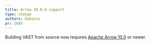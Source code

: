 ```yaml
---
title: Arrow 10.0.0 support
type: change
authors: Dakostu
pr: 2685
---
```


Building VAST from source now requires [Apache Arrow
10.0](https://arrow.apache.org/blog/2022/10/31/10.0.0-release/) or newer.
